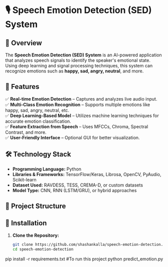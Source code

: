 # 🎙️ Speech Emotion Detection (SED) System  

## 📌 Overview  
The **Speech Emotion Detection (SED) System** is an AI-powered application that analyzes speech signals to identify the speaker's emotional state. Using deep learning and signal processing techniques, this system can recognize emotions such as **happy, sad, angry, neutral**, and more.  

## 🚀 Features  
✅ **Real-time Emotion Detection** – Captures and analyzes live audio input.  
✅ **Multi-Class Emotion Recognition** – Supports multiple emotions like happy, sad, angry, neutral, etc.  
✅ **Deep Learning-Based Model** – Utilizes machine learning techniques for accurate emotion classification.  
✅ **Feature Extraction from Speech** – Uses MFCCs, Chroma, Spectral Contrast, and more.  
✅ **User-Friendly Interface** – Optional GUI for better visualization.  

## 🛠️ Technology Stack  
- **Programming Language:** Python  
- **Libraries & Frameworks:** TensorFlow/Keras, Librosa, OpenCV, PyAudio, Scikit-learn  
- **Dataset Used:** RAVDESS, TESS, CREMA-D, or custom datasets  
- **Model Type:** CNN, RNN (LSTM/GRU), or hybrid approaches  

## 📂 Project Structure  

## 🔧 Installation  
1. **Clone the Repository:**  
   ```sh
   git clone https://github.com/shashankalla/speech-emotion-detection.git
   cd speech-emotion-detection
pip install -r requirements.txt
#To run this project 
python predict_emotion.py
